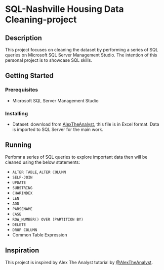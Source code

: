 # SQL-Nashville Housing Data Cleaning-project

## Description

This project focuses on cleaning the dataset by performing a series of SQL queries on Microsoft SQL Server Management Studio. The intention of this personal project is to showcase SQL skills.

## Getting Started
### Prerequisites
- Microsoft SQL Server Management Studio
### Installing
- Dataset: download from [AlexTheAnalyst]([https://ourworldindata.org/covid-deaths](https://github.com/AlexTheAnalyst/PortfolioProjects/blob/main/Nashville%20Housing%20Data%20for%20Data%20Cleaning.xlsx)), this file is in Excel format. Data is imported to SQL Server for the main work.

## Running
Perfomr a series of SQL queries to explore important data then will be cleaned using the below statements:
  - `ALTER TABLE`, `ALTER COLUMN`
  - `SELF-JOIN`
  - `UPDATE`
  - `SUBSTRING`
  - `CHARINDEX`
  - `LEN`
  - `ADD`
  - `PARSENAME`
  - `CASE`
  - `ROW_NUMBER() OVER (PARTITION BY)`
  - `DELETE` 
  - `DROP COLUMN`
  - Common Table Expression
    
## Inspiration
This project is inspired by Alex The Analyst tutorial by [@AlexTheAnalyst]([https://www.youtube.com/watch?v=qfyynHBFOsM&list=PLUaB-1hjhk8H48Pj32z4GZgGWyylqv85f&index=1](https://www.youtube.com/watch?v=8rO7ztF4NtU&list=PLUaB-1hjhk8H48Pj32z4GZgGWyylqv85f&index=3)https://www.youtube.com/watch?v=8rO7ztF4NtU&list=PLUaB-1hjhk8H48Pj32z4GZgGWyylqv85f&index=3). 
